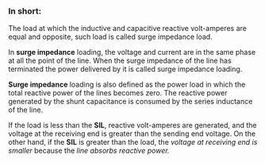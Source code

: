 ### In short:
The load at which the inductive and capacitive reactive volt-amperes are equal and opposite, such load is called surge impedance load.

In **surge impedance** loading, the voltage and current are in the same phase at all the point of the line. When the surge impedance of the line has terminated the power delivered by it is called surge impedance loading.

**Surge impedance** loading is also defined as the power load in which the total reactive power of the lines becomes zero. The reactive power generated by the shunt capacitance is consumed by the series inductance of the line.

If the load is less than the **SIL**, reactive volt-amperes are generated, and the voltage at the receiving end is greater than the sending end voltage. On the other hand, if the **SIL** is greater than the load, the *voltage at receiving end is smaller* because the *line absorbs reactive power.*
